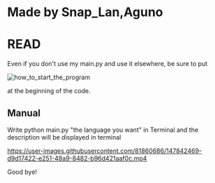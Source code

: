 # Made by Snap_Lan,Aguno
# READ
Even if you don't use my main.py and use it elsewhere, be sure to put

![how_to_start_the_program](https://user-images.githubusercontent.com/81860686/147929702-21bfa9b9-edb8-47cc-adcf-efa5f37271b9.png)

at the beginning of the code.
## Manual
Write python main.py "the language you want" in Terminal and the description will be displayed in terminal


https://user-images.githubusercontent.com/81860686/147842469-d9d17422-e251-48a9-8482-b96d421aaf0c.mp4



Good bye!

